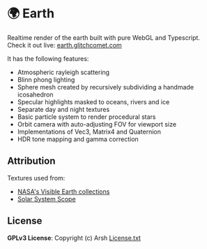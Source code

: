 
# 🌍 Earth


Realtime render of the earth built with pure WebGL and Typescript.  
Check it out live: [earth.glitchcomet.com](https://earth.glitchcomet.com)


It has the following features:
- Atmospheric rayleigh scattering
- Blinn phong lighting
- Sphere mesh created by recursively subdividing a handmade icosahedron
- Specular highlights masked to oceans, rivers and ice
- Separate day and night textures
- Basic particle system to render procedural stars
- Orbit camera with auto-adjusting FOV for viewport size
- Implementations of Vec3, Matrix4 and Quaternion
- HDR tone mapping and gamma correction


## Attribution

Textures used from:
- [NASA's Visible Earth collections](https://visibleearth.nasa.gov/collection/1484/blue-marble)
- [Solar System Scope](https://www.solarsystemscope.com/textures/)


## License
**GPLv3 License**: Copyright (c) Arsh
[License.txt](https://github.com/prdx23/earth/blob/master/LICENSE.txt)
